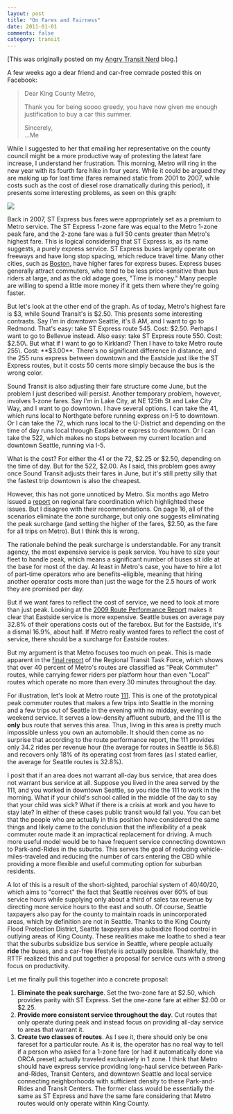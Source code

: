 ```yaml
---
layout: post
title: "On Fares and Fairness"
date: 2011-01-01
comments: false
category: transit
---
```

[This was originally posted on my [Angry Transit Nerd](http://angrytransitnerd.com) blog.]

A few weeks ago a dear friend and car-free comrade posted this on Facebook:

> 
> 
> Dear King County Metro,
> 
> Thank you for being soooo greedy, you have now given me enough justification to buy a car this summer. 
> 
> Sincerely,  
> ...Me
> 



While I suggested to her that emailing her representative on the county council might be a more productive way of protesting the latest fare increase, I understand her frustration.  This morning, Metro will ring in the new year with its fourth fare hike in four years.  While it could be argued they are making up for lost time (fares remained static from 2001 to 2007, while costs such as the cost of diesel rose dramatically during this period), it presents some interesting problems, as seen on this graph:

![](../../../image/2010/12/18749161-Fare_History.png)


Back in 2007, ST Express bus fares were appropriately set as a premium to Metro service.  The ST Express 1-zone fare was equal to the Metro 1-zone peak fare, and the 2-zone fare was a full 50 cents greater than Metro's highest fare.  This is logical considering that ST Express is, as its name suggests, a purely express service.  ST Express buses largely operate on freeways and have long stop spacing, which reduce travel time.  Many other cities, such as [Boston][0], have higher fares for express buses.  Express buses generally attract commuters, who tend to be less price-sensitive than bus riders at large, and as the old adage goes, "Time is money."  Many people are willing to spend a little more money if it gets them where they're going faster.



But let's look at the other end of the graph.  As of today, Metro's highest fare is $3, while Sound Transit's is $2.50\.  This presents some interesting contrasts.  Say I'm in downtown Seattle, it's 8 AM, and I want to go to Redmond.  That's easy: take ST Express route 545\.  Cost: $2.50\.  Perhaps I want to go to Bellevue instead.  Also easy: take ST Express route 550\.  Cost: $2.50\.  But what if I want to go to Kirkland?  Then I have to take Metro route 255\.  Cost: **$3.00**.  There's no significant difference in distance, and the 255 runs express between downtown and the Eastside just like the ST Express routes, but it costs 50 cents more simply because the bus is the wrong color.



Sound Transit is also adjusting their fare structure come June, but the problem I just described will persist.   Another temporary problem, however, involves 1-zone fares.  Say I'm in Lake City, at NE 125th St and Lake City Way, and I want to go downtown.  I have several options.  I can take the 41, which runs local to Northgate before running express on I-5 to downtown.  Or I can take the 72, which runs local to the U-District and depending on the time of day runs local through Eastlake or express to downtown.  Or I can take the 522, which makes no stops between my current location and downtown Seattle, running via I-5\.



What is the cost?  For either the 41 or the 72, $2.25 or $2.50, depending on the time of day.  But for the 522, $2.00\.  As I said, this problem goes away once Sound Transit adjusts their fares in June, but it's still pretty silly that the fastest trip downtown is also the cheapest.



However, this has not gone unnoticed by Metro.  Six months ago Metro issued a [report][1] on regional fare coordination which highlighted these issues.  But I disagree with their recommendations.  On page 16, all of the scenarios eliminate the zone surcharge, but only one suggests eliminating the peak surcharge (and setting the higher of the fares, $2.50, as the fare for all trips on Metro).  But I think this is wrong.



The rationale behind the peak surcharge is understandable.  For any transit agency, the most expensive service is peak service.  You have to size your fleet to handle peak, which means a significant number of buses sit idle at the base for most of the day.  At least in Metro's case, you have to hire a lot of part-time operators who are benefits-eligible, meaning that hiring another operator costs more than just the wage for the 2.5 hours of work they are promised per day.

But if we want fares to reflect the cost of service, we need to look at more than just peak.  Looking at the [2009 Route Performance Report][2] makes it clear that Eastside service is more expensive.  Seattle buses on average pay 32.8% of their operations costs out of the farebox.  But for the Eastside, it's a dismal 16.9%, about half.  If Metro really wanted fares to reflect the cost of service, there should be a surcharge for Eastside routes.



But my argument is that Metro focuses too much on peak.  This is made apparent in the [final report][3] of the Regional Transit Task Force, which shows that over 40 percent of Metro's routes are classified as "Peak Commuter" routes, while carrying fewer riders per platform hour than even "Local" routes which operate no more than every 30 minutes throughout the day.



For illustration, let's look at Metro route [111][4].  This is one of the prototypical peak commuter routes that makes a few trips into Seattle in the morning and a few trips out of Seattle in the evening with no midday, evening or weekend service.  It serves a low-density affluent suburb, and the 111 is the **only** bus route that serves this area.  Thus, living in this area is pretty much impossible unless you own an automobile.  It should then come as no surprise that according to the route performance report, the 111 provides only 34.2 rides per revenue hour (the average for routes in Seattle is 56.8) and recovers only 18% of its operating cost from fares (as I stated earlier, the average for Seattle routes is 32.8%).



I posit that if an area does not warrant all-day bus service, that area does not warrant bus service at all.  Suppose you lived in the area served by the 111, and you worked in downtown Seattle, so you ride the 111 to work in the morning.  What if your child's school called in the middle of the day to say that your child was sick?  What if there is a crisis at work and you have to stay late?  In either of these cases public transit would fail you.  You can bet that the people who are actually in this position have considered the same things and likely came to the conclusion that the inflexibility of a peak commuter route made it an impractical replacement for driving.  A much more useful model would be to have frequent service connecting downtown to Park-and-Rides in the suburbs.  This serves the goal of reducing vehicle-miles-traveled and reducing the number of cars entering the CBD while providing a more flexible and useful commuting option for suburban residents.



A lot of this is a result of the short-sighted, parochial system of 40/40/20, which aims to "correct" the fact that Seattle receives over 60% of bus service hours while supplying only about a third of sales tax revenue by directing more service hours to the east and south.  Of course, Seattle taxpayers also pay for the county to maintain roads in unincorporated areas, which by definition are not in Seattle.  Thanks to the King County Flood Protection District, Seattle taxpayers also subsidize flood control in outlying areas of King County.  These realities make me loathe to shed a tear that the suburbs subsidize bus service in Seattle, where people actually **ride** the buses, and a car-free lifestyle is actually possible.  Thankfully, the RTTF realized this and put together a proposal for service cuts with a strong focus on productivity.



Let me finally pull this together into a concrete proposal:

    
1.  **Eliminate the peak surcharge**. Set the two-zone fare at $2.50, which provides parity with ST Express.  Set the one-zone fare at either $2.00 or $2.25\.
1.  **Provide more consistent service throughout the day**.  Cut routes that only operate during peak and instead focus on providing all-day service to areas that warrant it.
1.  **Create two classes of routes**.  As I see it, there should only be one fareset for a particular route.  As it is, the operator has no real way to tell if a person who asked for a 1-zone fare (or had it automatically done via ORCA preset) actually traveled exclusively in 1 zone.  I think that Metro should have express service providing long-haul service between Park-and-Rides, Transit Centers, and downtown Seattle and local service connecting neighborhoods with sufficient density to these Park-and-Rides and Transit Centers.  The former class would be essentially the same as ST Express and have the same fare considering that Metro routes would only operate within King County.
    




[0]: http://www.mbta.com/fares_and_passes/
[1]: http://metro.kingcounty.gov/am/reports/2010/2010FareCoordBudgetProvisoRpt.pdf
[2]: http://metro.kingcounty.gov/am/reports/2009/2009-RtPerf.pdf
[3]: http://your.kingcounty.gov/kcdot/media/RTTF/RTTF_Final_Report.pdf
[4]: http://metro.kingcounty.gov/cftemplates/show_map.cfm?BUS_ROUTE=111&DAY_NAV=W
